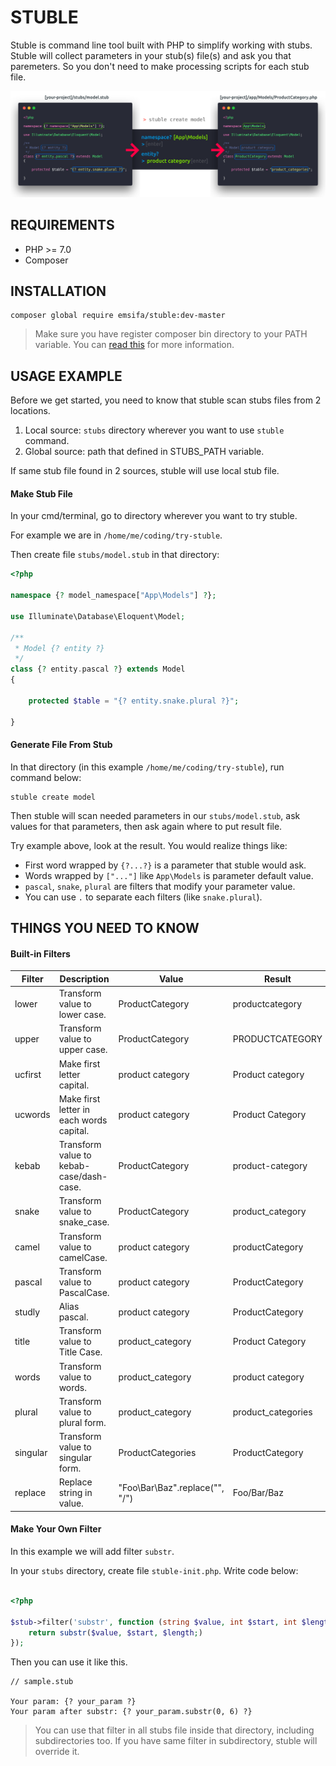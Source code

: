 STUBLE
========================================

Stuble is command line tool built with PHP to simplify working with stubs.
Stuble will collect parameters in your stub(s) file(s) and ask you that paremeters.
So you don't need to make processing scripts for each stub file.

![Stuble](https://raw.githubusercontent.com/emsifa/stuble/master/stuble.png)

## REQUIREMENTS

* PHP >= 7.0
* Composer

## INSTALLATION


```
composer global require emsifa/stuble:dev-master
```

> Make sure you have register composer bin directory to your PATH variable. You can [read this](https://getcomposer.org/doc/03-cli.md#global) for more information.

## USAGE EXAMPLE

Before we get started, you need to know that stuble scan stubs files from 2 locations.

1. Local source: `stubs` directory wherever you want to use `stuble` command.
2. Global source: path that defined in STUBS_PATH variable.

If same stub file found in 2 sources, stuble will use local stub file.

#### Make Stub File

In your cmd/terminal, go to directory wherever you want to try stuble.

For example we are in `/home/me/coding/try-stuble`.

Then create file `stubs/model.stub` in that directory:

```php
<?php

namespace {? model_namespace["App\Models"] ?};

use Illuminate\Database\Eloquent\Model;

/**
 * Model {? entity ?}
 */
class {? entity.pascal ?} extends Model
{

    protected $table = "{? entity.snake.plural ?}";

}

```

#### Generate File From Stub

In that directory (in this example `/home/me/coding/try-stuble`), run command below:

```
stuble create model
```

Then stuble will scan needed parameters in our `stubs/model.stub`,
ask values for that parameters,
then ask again where to put result file.

Try example above, look at the result. You would realize things like:

* First word wrapped by `{?...?}` is a parameter that stuble would ask.
* Words wrapped by `["..."]` like `App\Models` is parameter default value.
* `pascal`, `snake`, `plural` are filters that modify your parameter value.
* You can use `.` to separate each filters (like `snake.plural`).

## THINGS YOU NEED TO KNOW

#### Built-in Filters

| Filter   | Description                              | Value                           | Result             |
|----------|------------------------------------------|---------------------------------|--------------------|
| lower    | Transform value to lower case.           | ProductCategory                 | productcategory    |
| upper    | Transform value to upper case.           | ProductCategory                 | PRODUCTCATEGORY    |
| ucfirst  | Make first letter capital.               | product category                | Product category   |
| ucwords  | Make first letter in each words capital. | product category                | Product Category   |
| kebab    | Transform value to kebab-case/dash-case. | ProductCategory                 | product-category   |
| snake    | Transform value to snake_case.           | ProductCategory                 | product_category   |
| camel    | Transform value to camelCase.            | product category                | productCategory    |
| pascal   | Transform value to PascalCase.           | product category                | ProductCategory    |
| studly   | Alias pascal.                            | product category                | ProductCategory    |
| title    | Transform value to Title Case.           | product_category                | Product Category   |
| words    | Transform value to words.                | product_category                | product category   |
| plural   | Transform value to plural form.          | product_category                | product_categories |
| singular | Transform value to singular form.        | ProductCategories               | ProductCategory    |
| replace  | Replace string in value.                 | "Foo\Bar\Baz".replace("\", "/") | Foo/Bar/Baz        |


#### Make Your Own Filter

In this example we will add filter `substr`.

In your `stubs` directory, create file `stuble-init.php`.
Write code below:

```php

<?php

$stub->filter('substr', function (string $value, int $start, int $length = null) {
    return substr($value, $start, $length;)
});

```

Then you can use it like this.

```
// sample.stub

Your param: {? your_param ?}
Your param after substr: {? your_param.substr(0, 6) ?}

```

> You can use that filter in all stubs file inside that directory, including subdirectories too. If you have same filter in subdirectory, stuble will override it.

